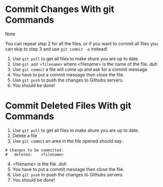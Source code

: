 # Commit Changes With git Commands
> [!NOTE]
> You can repeat step 2 for all the files, or if you want to commit all files you can skip to step 3 and use `git commit -a` instead!
1. Use `git pull` to get all files to make shure you are up to date.
2. Use `git add <filename>` where \<filename\> is the name of the file. *duh*
3. Use `git commit` a file will come up and ask for a commit message
4. You have to put a commit message then close the file.
5. Use `git push` to push the changes to Githubs servers.
6. You should be done!

# Commit Deleted Files With git Commands
1. Use `git pull` to get all files to make shure you are up to date.
2. Delete a file
3. Use `git commit` an area in the file opened should say:
```
# Changes to be committed:
#	deleted:    <filename>
```
4. \<filename\> is the file. *duh*
5. You have to put a commit message then close the file.
6. Use `git push` to push the changes to Githubs servers.
7. You should be done!